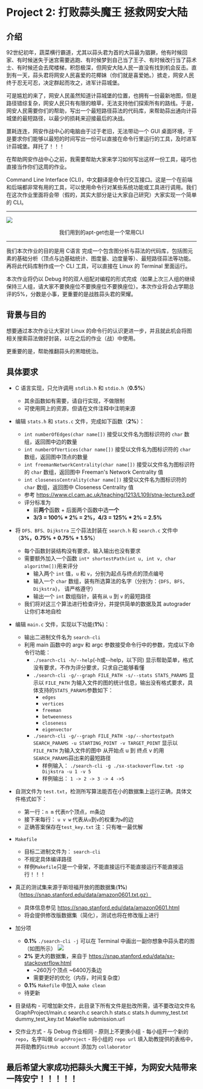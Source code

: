 # Project 2: 打败蒜头魔王 拯救网安大陆

## 介绍
92世纪初年，蔬菜横行霸道，尤其以蒜头君为首的大蒜最为猖獗，他有时候回家、有时候迷失于迷宫需要逃跑、有时候梦到自己当了王子、有时候改行当了蒜术士、有时候还会去爬楼梯，积怨极深，但网安大陆人民一直没有找到机会反击。直到有一天，蒜头君将网安人民喜爱的花椰妹（你们就是喜爱她。）掳走，网安人民终于忍无可忍，决定群起而攻之，进军计蒜城堡。

可是尴尬的来了，网安人民虽然知道计蒜城堡的位置，也拥有一份最新地图，但是路径错综复杂，网安人民只有有限的粮草，无法支持他们探索所有的路线。于是，网安人民需要你们的帮助，写出一个最短路径蒜法的代码库，来帮助蒜出通向计蒜城堡的最短路径，以最少的损耗来迎接最后的决战。

噩耗连连，网安作战中心的电脑由于过于老旧，无法带动一个 GUI 桌面环境，于是要求你们能够以最短的时间写出一份可以直接在命令行里运行的工具，及时进军计蒜城堡。拜托了！！！

在帮助网安作战中心之前，我需要帮助大家来学习如何写出这样一份工具，碰巧也直接当作你们这周的作业。

Command Line Interface (CLI)，中文翻译是命令行交互接口。这是一个在前端和后端都非常有用的工具，可以使用命令行对某些系统功能或工具进行调用。我们在这次作业里面将会带（假的，其实大部分是让大家自己研究）大家实现一个简单的 CLI。

---
![](https://tva1.sinaimg.cn/large/007S8ZIlgy1ggb7i9exa8j31990u07ah.jpg)
<center>我们用到的apt-get也是一个常用CLI</center>

---
我们本次作业的目的是用 C语言 完成一个包含图分析与蒜法的代码库，包括图元素的基础分析（顶点与边基础统计、图度量、边度量等）、最短路径蒜法等功能。再将此代码库制作成一个 CLI 工具，可以直接在 Linux 的 Terminal 里面运行。

本次作业将仍以 Debug 时的双人组配对编程的形式完成（如果上次三人组的继续保持三人组，请大家不要换座位不要换座位不要换座位）。本次作业将会占学期总评的5%，分数是小事，更重要的是战胜蒜头君的荣耀。

## 背景与目的
想要通过本次作业让大家对 Linux 的命令行的认识更进一步，并且就此机会将图相关搜索蒜法做好封装，以在之后的作业（战）中使用。

更重要的是，帮助推翻蒜头的黑暗统治。

## 具体要求
- C 语言实现，只允许调用 `stdlib.h` 和 `stdio.h`（**0.5%**）
  - 其余函数如有需要，请自行实现，不做限制
  - 可使用网上的资源，但请在文件注释中注明来源


- 编辑 `stats.h` 和 `stats.c` 文件，完成如下函数（**2%**）：
  - `int numberOfEdges(char name[])` 接受以文件名为图标识符的 `char` 数组，返回图中边的数量
  - `int numberOfVertices(char name[])` 接受以文件名为图标识符的 `char` 数组，返回图中顶点的数量
  - `int freemanNetworkCentrality(char name[])` 接受以文件名为图标识符的 `char` 数组，返回图中 Freeman's Network Centrality 值
  - `int closenessCentrality(char name[])` 接受以文件名为图标识符的 `char` 数组，返回图中 Closeness Centrality 值
  - 参考 https://www.cl.cam.ac.uk/teaching/1213/L109/stna-lecture3.pdf
  - 评分标准为
	- 前**两个**函数 + 后面两个函数中选**一个**
	- **3/3 = 100% \* 2% = 2%，4/3 = 125% \* 2% = 2.5%**


- 将 `DFS、BFS、Dijkstra` 三个蒜法封装在 `search.h` 和 `search.c` 文件中（**3%，0.75% + 0.75% + 1.5%**）
  - 每个函数封装结构没有要求，输入输出也没有要求
  - 需要额外加入一个函数 `int* shortestPath(int u, int v, char algorithm[])`用来评分
	- 输入两个 `int` 值，`u` 和 `v`，分别为起点与终点的顶点编号
	- 输入一个 `char` 数组，装有所选算法的名字（分别为：`{DFS, BFS, Dijkstra}`， 请严格遵守）
	- 输出一个 `int` 数组指针，装有从 `u` 到 `v` 的最短路径
  - 我们将对这三个算法进行检查评分，并提供简单的数据及其 autograder 让你们本地自检


- 编辑 `main.c` 文件，实现以下功能(**1%**)：
  - 输出二进制文件名为 `search-cli`
  - 利用 main 函数中的 argv 和 argc 参数接受命令行中的参数，完成以下命令行功能：
	- `./search-cli -h/--help`(-h或--help，以下同) 显示帮助菜单，格式没有要求，不作为评分要求，只求自己能够看懂
	- `./search-cli -g/--graph FILE_PATH -s/--stats STATS_PARAMS` 显示以 `FILE_PATH` 为输入文件的图的统计信息，输出没有格式要求，具体支持的`STATS_PARAMS`参数如下：
	  - `edges`
	  - `vertices`
	  - `freeman`
	  - `betweenness`
	  - `closeness`
	  - `eigenvector`
	- `./search-cli -g/--graph FILE_PATH -sp/--shortestpath SEARCH_PARAMS -u STARTING_POINT -v TARGET_POINT` 显示以 `FILE_PATH` 为输入文件的图中 从开始点 u 到 终点 v 的用 `SEARCH_PARAMS`蒜出来的最短路径
	  - 样例输入： `./search-cli -g ./sx-stackoverflow.txt -sp Dijkstra -u 1 -v 5`
	  - 样例输出： `1 -> 2 -> 3 -> 4 ->5`
- 自测文件为 `test.txt`，检测所写算法能否在小的数据集上运行正确，具体文件格式如下：
  - 第一行：`n m` 代表n个顶点，m条边
  - 接下来每行： `u v w` 代表从`u`到`v`的权重为`w`的边
  - 正确答案保存在`test_key.txt` 注：只有唯一最优解


- `Makefile`
  - 目标二进制文件为： `search-cli`
  - 不规定具体编译路径
  - 样例`Makefile`只是一个骨架，不能直接运行不能直接运行不能直接运行！！！


- 真正的测试集来源于斯坦福开放的图数据集(**1%**)（https://snap.stanford.edu/data/amazon0601.txt.gz）
  - 具体信息参见 https://snap.stanford.edu/data/amazon0601.html
  - 将会提供修改版数据集（简化），测试也将在修改版上进行


- 加分项
  - **0.1%** `./search-cli -j` 可以在 Terminal 中画出一副你想象中蒜头君的图（如图所示）
![](https://tva1.sinaimg.cn/large/007S8ZIlgy1ggb7i8vm01j30l30drwg3.jpg)
  - **2%** 更大的数据集，来自于 https://snap.stanford.edu/data/sx-stackoverflow.html
	- \~260万个顶点 \~6400万条边
	- 需要更好的优化（内存，时间复杂度）
  - **0.1%** `Makefile` 中加入 `make clean`
  - 待更新


- 目录结构 - 可增加新文件，此目录下所有文件是批改所需，请不要改动文件名
	  GraphProject/main.c
		           search.c
		           search.h
		           stats.c
		           stats.h
		           dummy_test.txt
		           dummy_test_key.txt
		           Makefile
		           submission.url


- 交作业方式
	  - 与 Debug 作业相同
	  - 原则上不更换小组
	  - 每小组开一个新的 `repo`，名字叫做 `GraphProject`
	  - 将小组的 `repo url` 填入助教提供的表格中，并将助教的`GitHub account` 添加为 `collaborator`


## 最后希望大家成功把蒜头大魔王干掉，为网安大陆带来一阵安宁！！！！！

[image-1]:	./img/apt-cli.png
[image-2]:	./img/box_ascii_draw.png
